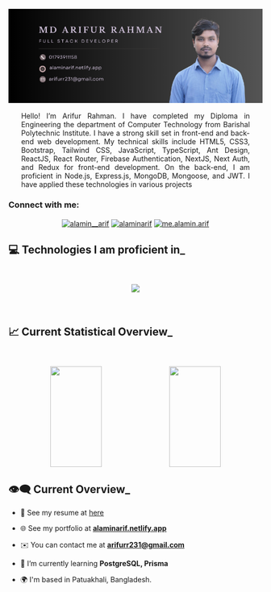 <div  align="center">

![banner](/images/github-cover.png)

</div>

<!-- <h1 align="" style="margin-top: 1.5rem">Arifur Rahman</h1>
<h3 align="">Full Stack Web Developer </h3> -->

<p style=" max-width: 90%; text-align: justify; margin: 0  auto"  >
Hello! I’m Arifur Rahman. I have completed my Diploma in Engineering the department of Computer Technology from Barishal Polytechnic Institute. I have a strong skill set in front-end and back-end web development. My technical skills include HTML5, CSS3, Bootstrap, Tailwind CSS, JavaScript, TypeScript, Ant Design, ReactJS, React Router, Firebase Authentication, NextJS, Next Auth, and Redux for front-end development. On the back-end, I am proficient in Node.js, Express.js, MongoDB, Mongoose, and JWT. I have applied these technologies in various projects

</p>

</dive>

<h3 align="left">Connect with me:</h3>
<p align="center">
  <a href="https://wa.link/1izfp0" target="blank"><img align="center" src="https://raw.githubusercontent.com/rahuldkjain/github-profile-readme-generator/master/src/images/icons/Social/whatsapp.svg" alt="alamin__arif" height="30" width="40" /></a>
<a href="https://linkedin.com/in/alaminarif" target="blank"><img align="center" src="https://raw.githubusercontent.com/rahuldkjain/github-profile-readme-generator/master/src/images/icons/Social/linked-in-alt.svg" alt="alaminarif" height="30" width="40" /></a>
<a href="https://fb.com/alaminarif6" target="blank"><img align="center" src="https://raw.githubusercontent.com/rahuldkjain/github-profile-readme-generator/master/src/images/icons/Social/facebook.svg" alt="me.alamin.arif" height="30" width="40" /></a>

</p>

## :computer: Technologies I am proficient in\_

<br/>

<p align="center">
  <a href="https://skillicons.dev">
    <img src="https://skillicons.dev/icons?i=html,css,bootstrap,tailwind,javascript,typescript,mui,react,firebase,next,redux,nodejs,express,mongodb,postgres,prisma&perline=8" />
  </a>
</p>

<br/>

## :chart_with_upwards_trend: Current Statistical Overview\_

<br/>
<!-- <div style="display: flex" > -->
<!-- <p style="margin-right: 10px"><img align="center" src="https://github-readme-stats.vercel.app/api?username=alaminarif&show_icons=true&theme=dark" alt="alaminarif" /></p>

<p><img align="center" src="https://github-readme-streak-stats.herokuapp.com/?user=alaminarif&show_icons=true&theme=dark" alt="alaminarif" /></p> -->

<p align="center" style="display: flex; justify-content: center; align-items: center; flex-wrap: wrap; gap: 10px;">
  <img src="https://github-readme-streak-stats.herokuapp.com?user=alaminarif&theme=react&hide_border=true&background=161C27&stroke=0D1117&fire=fb8c00&sideLabels=fff&currStreakNum=fff&ring=fff&currStreakLabel=fff&sideNums=fff" style="height: 200px; width: 45%;" />
  <img src="https://github-readme-stats.vercel.app/api?username=alaminarif&theme=dark&hide_border=true&bg_color=161C27&stroke=0D1117&show_icons=true&icon_color=fb8c00&text_color=fff" style="height: 200px; width: 45%;" />

</p>

<!-- </div> -->

## 👁‍🗨 Current Overview\_

<div >

- 📄 See my resume at [here](https://shorturl.at/v9Wic)

- 🌐 See my portfolio at [**alaminarif.netlify.app**](https://alaminarif.netlify.app/)

- ✉️ You can contact me at **arifurr231@gmail.com**

- 🧠 I’m currently learning **PostgreSQL, Prisma**
- 🌍 I'm based in Patuakhali, Bangladesh.

</div>
<!-- &nbsp; -->
